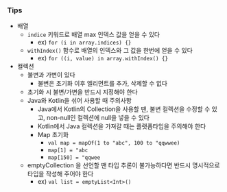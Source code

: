 ### Tips

* 배열
  * `indice` 키워드로 배열 max 인덱스 값을 얻을 수 있다
    * ex) `for (i in array.indices) {}`
  * `withIndex()` 함수로 배열의 인덱스와 그 값을 한번에 얻을 수 있다
    * ex) `for ((i, value) in array.withIndex() {}`
* 컬렉션
  * 불변과 가변이 있다
    * 불변은 초기화 이후 엘리먼트를 추가, 삭제할 수 없다
  * 초기화 시 불변/가변을 반드시 지정해야 한다
  * Java와 Kotlin을 섞어 사용할 때 주의사항
    * Java에서 Kotlin의 Collection을 사용할 땐, 불변 컬렉션을 수정할 수 있고, non-null인 컬렉션에 null을 넣을 수 있다
    * Kotlin에서 Java 컬렉션을 가져갈 때는 플랫폼타입을 주의해야 한다
    * Map 초기화
      * `val map = mapOf(1 to "abc", 100 to "qqwwee)`
      * `map[1] = "abc`
      * `map[150] = "qqwee`
  * emptyCollection 을 선언할 땐 타입 추론이 불가능하다면 반드시 명시적으로 타입을 작성해 주어야 한다
    * ex) `val list = emptyList<Int>()`
